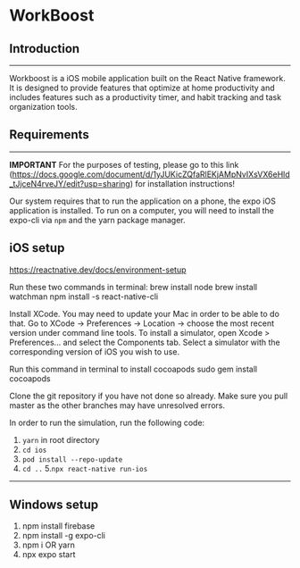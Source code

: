 # WorkBoost

## Introduction
---

Workboost is a iOS mobile application built on the React Native framework. It is designed to 
provide features that optimize at home productivity and includes features such as a productivity timer, and  habit tracking and task organization tools.

## Requirements
---
**IMPORTANT**
For the purposes of testing, please go to this link (https://docs.google.com/document/d/1yJUKicZQfaRlEKjAMpNvIXsVX6eHld_tJjceN4rveJY/edit?usp=sharing) for installation instructions!


Our system requires that to run the application on a phone, the expo iOS application is installed.
To run on a computer, you will need to install the expo-cli via `npm` and the yarn package manager.


## iOS setup
https://reactnative.dev/docs/environment-setup

Run these two commands in terminal:
  brew install node
  brew install watchman
  npm install -s react-native-cli

Install XCode. You may need to update your Mac in order to be able to do that.
Go to XCode -> Preferences -> Location -> choose the most recent version under command line tools.
To install a simulator, open Xcode > Preferences... and select the Components tab. Select a simulator with the corresponding version of iOS you wish to use.

Run this command in terminal to install cocoapods
  sudo gem install cocoapods

Clone the git repository if you have not done so already. Make sure you pull master as the other branches may have unresolved errors.

In order to run the simulation, run the following code:
   1. `yarn` in root directory
   2. `cd ios`
   3. `pod install --repo-update`
   4. `cd ..`
   5.`npx react-native run-ios`
  
---
## Windows setup

1. npm install firebase
2. npm install -g expo-cli
3. npm i OR yarn
4. npx expo start

